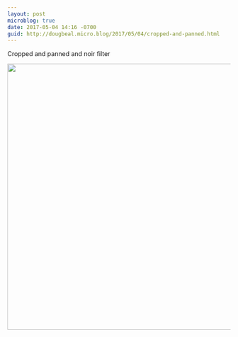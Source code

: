 ```yaml
---
layout: post
microblog: true
date: 2017-05-04 14:16 -0700
guid: http://dougbeal.micro.blog/2017/05/04/cropped-and-panned.html
---
```

Cropped and panned and noir filter

<img src="http://dougbeal.micro.blog/uploads/2017/2feb62d7d6.jpg" width="600" height="600" style="height: auto" />
